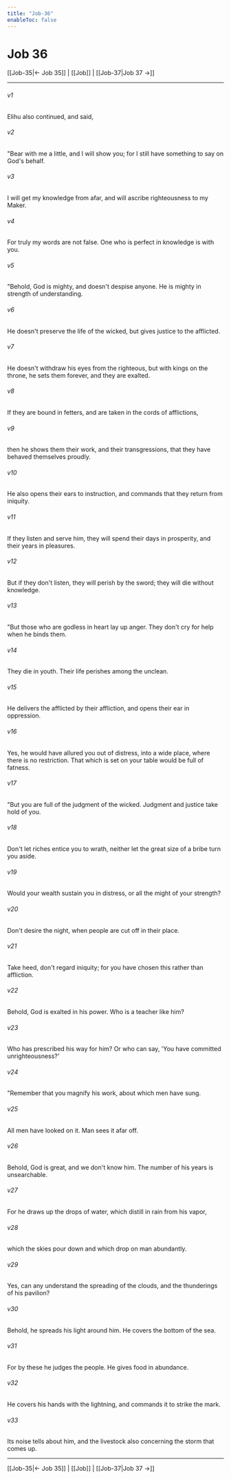 ```yaml
---
title: "Job-36"
enableToc: false
---
```

# Job 36

[[Job-35|← Job 35]] | [[Job]] | [[Job-37|Job 37 →]]
***



###### v1 
Elihu also continued, and said, 

###### v2 
"Bear with me a little, and I will show you; for I still have something to say on God's behalf. 

###### v3 
I will get my knowledge from afar, and will ascribe righteousness to my Maker. 

###### v4 
For truly my words are not false. One who is perfect in knowledge is with you. 

###### v5 
"Behold, God is mighty, and doesn't despise anyone. He is mighty in strength of understanding. 

###### v6 
He doesn't preserve the life of the wicked, but gives justice to the afflicted. 

###### v7 
He doesn't withdraw his eyes from the righteous, but with kings on the throne, he sets them forever, and they are exalted. 

###### v8 
If they are bound in fetters, and are taken in the cords of afflictions, 

###### v9 
then he shows them their work, and their transgressions, that they have behaved themselves proudly. 

###### v10 
He also opens their ears to instruction, and commands that they return from iniquity. 

###### v11 
If they listen and serve him, they will spend their days in prosperity, and their years in pleasures. 

###### v12 
But if they don't listen, they will perish by the sword; they will die without knowledge. 

###### v13 
"But those who are godless in heart lay up anger. They don't cry for help when he binds them. 

###### v14 
They die in youth. Their life perishes among the unclean. 

###### v15 
He delivers the afflicted by their affliction, and opens their ear in oppression. 

###### v16 
Yes, he would have allured you out of distress, into a wide place, where there is no restriction. That which is set on your table would be full of fatness. 

###### v17 
"But you are full of the judgment of the wicked. Judgment and justice take hold of you. 

###### v18 
Don't let riches entice you to wrath, neither let the great size of a bribe turn you aside. 

###### v19 
Would your wealth sustain you in distress, or all the might of your strength? 

###### v20 
Don't desire the night, when people are cut off in their place. 

###### v21 
Take heed, don't regard iniquity; for you have chosen this rather than affliction. 

###### v22 
Behold, God is exalted in his power. Who is a teacher like him? 

###### v23 
Who has prescribed his way for him? Or who can say, 'You have committed unrighteousness?' 

###### v24 
"Remember that you magnify his work, about which men have sung. 

###### v25 
All men have looked on it. Man sees it afar off. 

###### v26 
Behold, God is great, and we don't know him. The number of his years is unsearchable. 

###### v27 
For he draws up the drops of water, which distill in rain from his vapor, 

###### v28 
which the skies pour down and which drop on man abundantly. 

###### v29 
Yes, can any understand the spreading of the clouds, and the thunderings of his pavilion? 

###### v30 
Behold, he spreads his light around him. He covers the bottom of the sea. 

###### v31 
For by these he judges the people. He gives food in abundance. 

###### v32 
He covers his hands with the lightning, and commands it to strike the mark. 

###### v33 
Its noise tells about him, and the livestock also concerning the storm that comes up.

***
[[Job-35|← Job 35]] | [[Job]] | [[Job-37|Job 37 →]]
